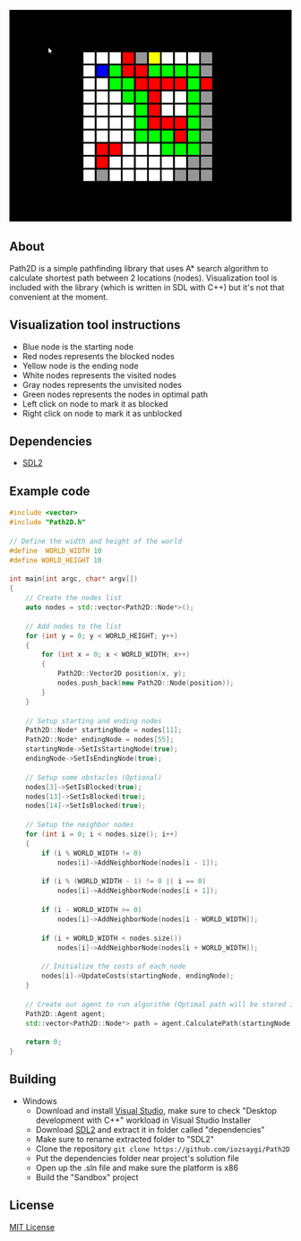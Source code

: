 <p align="center">
  <a href="#"><img src="https://github.com/iozsaygi/Path2D/blob/master/media/preview.gif"/></a>
</p>

## About
Path2D is a simple pathfinding library that uses A* search algorithm to calculate shortest path between 2 locations (nodes).
Visualization tool is included with the library (which is written in SDL with C++) but it's not that convenient at the moment.

## Visualization tool instructions
* Blue node is the starting node
* Red nodes represents the blocked nodes
* Yellow node is the ending node
* White nodes represents the visited nodes
* Gray nodes represents the unvisited nodes
* Green nodes represents the nodes in optimal path
* Left click on node to mark it as blocked
* Right click on node to mark it as unblocked

## Dependencies
* [SDL2](https://www.libsdl.org/)

## Example code
```cpp
#include <vector>
#include "Path2D.h"

// Define the width and height of the world
#define  WORLD_WIDTH 10
#define WORLD_HEIGHT 10

int main(int argc, char* argv[])
{
	// Create the nodes list
	auto nodes = std::vector<Path2D::Node*>();

	// Add nodes to the list
	for (int y = 0; y < WORLD_HEIGHT; y++)
	{
		for (int x = 0; x < WORLD_WIDTH; x++)
		{
			Path2D::Vector2D position(x, y);
			nodes.push_back(new Path2D::Node(position));
		}
	}

	// Setup starting and ending nodes
	Path2D::Node* startingNode = nodes[11];
	Path2D::Node* endingNode = nodes[55];
	startingNode->SetIsStartingNode(true);
	endingNode->SetIsEndingNode(true);

	// Setup some obstacles (Optional)
	nodes[3]->SetIsBlocked(true);
	nodes[13]->SetIsBlocked(true);
	nodes[14]->SetIsBlocked(true);

	// Setup the neighbor nodes
	for (int i = 0; i < nodes.size(); i++)
	{
		if (i % WORLD_WIDTH != 0)
			nodes[i]->AddNeighborNode(nodes[i - 1]);

		if (i % (WORLD_WIDTH - 1) != 0 || i == 0)
			nodes[i]->AddNeighborNode(nodes[i + 1]);

		if (i - WORLD_WIDTH >= 0)
			nodes[i]->AddNeighborNode(nodes[i - WORLD_WIDTH]);

		if (i + WORLD_WIDTH < nodes.size())
			nodes[i]->AddNeighborNode(nodes[i + WORLD_WIDTH]);

		// Initialize the costs of each node
		nodes[i]->UpdateCosts(startingNode, endingNode);
	}

	// Create our agent to run algorithm (Optimal path will be stored in "path" vector)
	Path2D::Agent agent;
	std::vector<Path2D::Node*> path = agent.CalculatePath(startingNode, endingNode);

	return 0;
}
```

## Building
* Windows
  * Download and install [Visual Studio](https://visualstudio.microsoft.com/), make sure to check "Desktop development with C++" workload in Visual Studio Installer
  * Download [SDL2](https://www.libsdl.org/) and extract it in folder called "dependencies"
  * Make sure to rename extracted folder to "SDL2"
  * Clone the repository ```git clone https://github.com/iozsaygi/Path2D```
  * Put the dependencies folder near project's solution file
  * Open up the .sln file and make sure the platform is x86
  * Build the "Sandbox" project

## License
[MIT License](https://github.com/iozsaygi/Path2D/blob/master/LICENSE)
